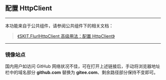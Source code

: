 ﻿## 配置 HttpClient

---

本功能来自于公共组件，请参阅公共组件下的相关文档：

> [《SKIT.FlurlHttpClient 高级用法：配置 HttpClient》](https://github.com/fudiwei/DotNetCore.SKIT.FlurlHttpClient/blob/main/docs/README.md)

---

### 镜像站点

国内用户如访问 GitHub 网络状况不佳，可在打开上述链接后，手动将浏览器地址栏中的域名部分 **github.com** 替换为 **gitee.com**、剩余路径部分保持不变即可。
